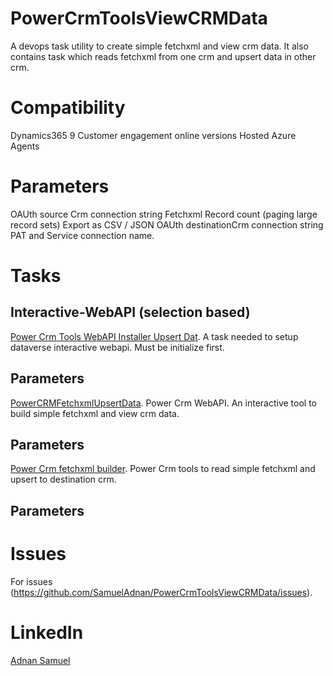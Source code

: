 # PowerCrmToolsViewCRMData
A devops task utility to create simple fetchxml and view crm data. It also contains task which reads fetchxml from one crm and upsert data in other crm.

# Compatibility
Dynamics365 9
Customer engagement online versions
Hosted Azure Agents

# Parameters
OAUth source Crm connection string
Fetchxml
Record count (paging large record sets)
Export as CSV / JSON
OAUth destinationCrm connection string
PAT and Service connection name.

# Tasks


## Interactive-WebAPI (selection based)
[Power Crm Tools WebAPI Installer Upsert Dat](https://github.com/SamuelAdnan/PowerCrmToolsViewCRMData/blob/main/images/task1.png?raw=true). A task needed to setup dataverse interactive webapi. Must be initialize first.<br />


## Parameters
[PowerCRMFetchxmlUpsertData](https://github.com/SamuelAdnan/PowerCrmToolsViewCRMData/blob/main/images/task2.png?raw=true). Power Crm WebAPI. An interactive tool to build simple fetchxml and view crm data.<br />

## Parameters
[Power Crm fetchxml builder](https://github.com/SamuelAdnan/PowerCrmToolsViewCRMData/blob/main/images/task3.png?raw=true). Power Crm tools to read simple fetchxml and upsert to destination crm.<br />

## Parameters

# Issues
For issues (https://github.com/SamuelAdnan/PowerCrmToolsViewCRMData/issues).


# LinkedIn
[Adnan Samuel](https://www.linkedin.com/in/adnan-samuel-16659418/)
